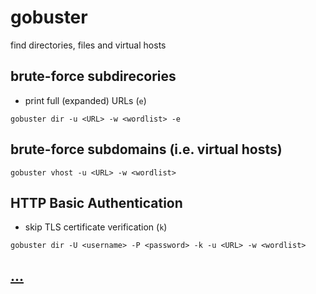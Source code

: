 # gobuster

find directories, files and virtual hosts

## brute-force subdirecories

* print full (expanded) URLs (`e`)

```
gobuster dir -u <URL> -w <wordlist> -e
```

## brute-force subdomains (i.e. virtual hosts)

```
gobuster vhost -u <URL> -w <wordlist>
```

## HTTP Basic Authentication

* skip TLS certificate verification (`k`)

```
gobuster dir -U <username> -P <password> -k -u <URL> -w <wordlist>
```

## [...](https://github.com/OJ/gobuster)
